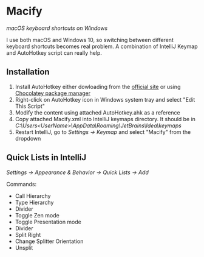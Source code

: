 # Macify
_macOS keyboard shortcuts on Windows_

I use both macOS and Windows 10, so switching between different keyboard shortcuts becomes real problem.
A combination of IntelliJ Keymap and AutoHotkey script can really help.

## Installation
1. Install AutoHotkey either dowloading from the [official site](https://www.autohotkey.com/) or using [Chocolatey package manager](https://chocolatey.org/)
2. Right-click on AutoHotkey icon in Windows system tray and select "Edit This Script"
3. Modify the content using attached AutoHotkey.ahk as a reference
4. Copy attached Macify.xml into IntelliJ keymaps directory. It should be in _C:\Users\<UserName>\AppData\Roaming\JetBrains\Idea<XXX>\keymaps_
5. Restart IntelliJ, go to _Settings -> Keymap_ and select "Macify" from the dropdown

## Quick Lists in IntelliJ
_Settings -> Appearance & Behavior -> Quick Lists -> Add_

Commands:
- Call Hierarchy
- Type Hierarchy
- Divider
- Toggle Zen mode
- Toggle Presentation mode
- Divider
- Split Right
- Change Splitter Orientation
- Unsplit
